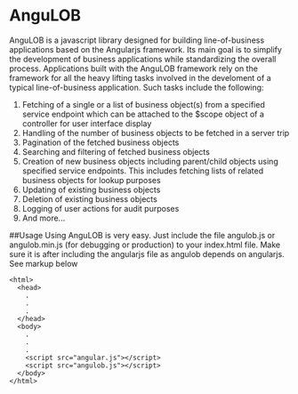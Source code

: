 # AnguLOB
AnguLOB is a javascript library designed for building line-of-business applications based on the Angularjs framework. Its main goal is to simplify the development of business applications while standardizing the overall process. Applications built with the AnguLOB framework rely on the framework for all the heavy lifting tasks involved in the develoment of a typical line-of-business application. Such tasks include the following:

1.  Fetching of a single or a list of business object(s) from a specified service endpoint which can be attached to the $scope object      of a controller for user interface display
2.  Handling of the number of business objects to be fetched in a server trip
3.  Pagination of the fetched business objects
4.  Searching and filtering of fetched business objects
5.  Creation of new business objects including parent/child objects using specified service endpoints. This includes fetching lists of       related business objects for lookup purposes
6.  Updating of existing business objects
7.  Deletion of existing business objects
8.  Logging of user actions for audit purposes
9.  And more...

##Usage
Using AnguLOB is very easy. Just include the file angulob.js or angulob.min.js (for debugging or production) to your index.html file. Make sure it is after including the angularjs file as angulob depends on angularjs. See markup below

```
<html>
  <head>
    .
    .
    .
  </head>
  <body>
    .
    .
    .
    <script src="angular.js"></script>
    <script src="angulob.js"></script>
  </body>
</html>
```
